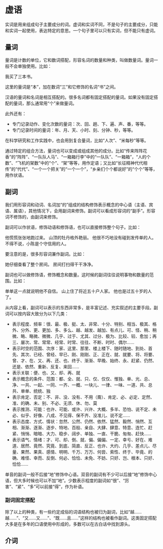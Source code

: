 # 虚语

实词是用来组成句子主要成分的词。虚词和实词不同，不是句子的主要成分，只能和实词一起使用，表达特定的意思。一个句子里可以只有实词，但不能只有虚词。

## 量词

量词是计数的单位，它和数词搭配，形容名词的数量和种类，叫做数量词。量词一般不会单独使用。比如：

我买了三本书。

这里的量词是“本”，加在数词“三”和它修饰的名词“书”之间。

汉语的量词和名词是相互搭配的。很多名词都有固定搭配的量词。如果没有固定搭配的量词，那么通常用“个”来做量词。

此外还有：
- 专门记录动作、变化次数的量词：次、回、趟、下、遍、声、番，等等。
- 专门记录时间的量词：年、月、天、小时、刻、分钟、秒，等等。

在科学研究和工作实践中，也会用到复合量词，比如“人次”、“米每秒”等等。

通过特定的组合方法，量词也可以变成或组成其他的成分。比如“传来阵阵花香”的“阵阵”、“一队队人马”、“一箱箱行李”中的“一队队”、“一箱箱”，“人的个数”、“飞机的架数”中的“个”、“架”等等，用作定语；又比如“长征精神代代相传”的“代代”、“一个一个把关”的“一个一个”，“乡亲们个个都说好”的“个个”等等，用作状语。

## 副词

我们用形容词和动词、名词加“的”组成的结构修饰表示概念的中心语（主语、宾语、属语），其他情况下，会用副词来修饰。副词可以看成形容词的“副手”。形容词不修饰的，由副词来修饰。

副词可以作状语，修饰动语和修饰语，也可以直接修饰整个句子。比如：

他慌慌张张地跑过来。
山顶的牡丹格外艳丽。
他很不巧地没有碰到发传单的人。
不得不说，小陈是个守信用的人。

要注意的是，很多形容词兼作副词。比如：

她仔细查看了整个房间。
房间打扫得干干净净。

副词也可以做修饰语，修饰概念和数量。这时候的副词往往说明事物和数量的范围。比如：

单单这一点就说明他不自信。
山上住了将近五十户人家。
他也是过五十岁的人了。

从内容上看，副词可以表示的东西非常多，是丰富记述、充实叙述的主要手段。副词可以按内容大致分为以下几类：

* 表示程度、频率：很、最、极、挺、太、非常、十分、特别、相当、极其、格外、分外、更、更加、多、多么、越、越发、越加、有点儿、可、怪、稍、稍微、略、略微、微微、几乎、过于、尤其、过分、极为、比较、较、愈加；再三、屡次、常、常常、经常、时常、往往、不断、时时、偶尔……
* 表示时空的范围、次序：家、这里、那里、楼上楼下、随时随地、到处、首先、其次、已经、曾经、早已、刚、刚刚、正、正在、就、就要、将、将要、曾、才、在、又、再、还、也、终于、渐渐、早晚、始终、永、赶紧、仍然、还是、依然、重新、反复、来回……
* 表示关联：便、也、又、却、再、就
* 表示概念的条件、范围：都、全、就、只、仅、仅仅、惟独、单、光、总、净、一共、一起、一同、一齐、一概、一块儿、一律、一味、一道、共、总共、单单、统统、独
* 表示肯定、否定：不、非、没、没有、不用（甭）、肯定、必、必定、定然、准、的确、未、别、不必、无须、休、勿、莫
* 表示推测、可能：也许、可能、或许、兴许、大概、多半、恐怕、说不定、未必、似乎、好像、八成、不见得、保不齐、没准儿、说不定……
* 表示态度、方式、情状：忽然、公然、仍然、依然、猛然、毅然、悄然、互相、渐渐、逐渐、逐步、特地、百般、亲自、大肆、肆意、特意、连忙、赶紧、悄悄、暗暗、大力、稳步、阔步、单独、一直、干脆、匆匆、赶快……
* 表示语气、情绪：才、可、却、倒、就、偏、偏偏、一定、幸亏、好在、难道、居然、竟然、究竟、到底、简直、反正、也许、大约、几乎、差点儿、尽量、果然、果真、感情、明明、千万、万万、何尝、索性、终于、毕竟、的确、难怪、幸而、反倒、何必、恰恰、未免、不妨、只好、岂、根本、只好、恰恰……

单音的副词一般不后接“地”修饰中心语。双音的副词有不少可以后接“地”修饰中心语，但大多时候也可以不加“地”。少数表示程度的副词如“很”、“厉害”、“紧”、“多”可以前接“得”，作为补语。

### 副词固定搭配

除了以上的种类，有一些约定成俗的词语结构也被归为副词，比如“越……越……”、“又……又……”、“既……且……”这样的结构也被看作副词。这类固定搭配大多是在多年的口语使用中形成的，多数可以在古白话中找到源头。

## 介词

